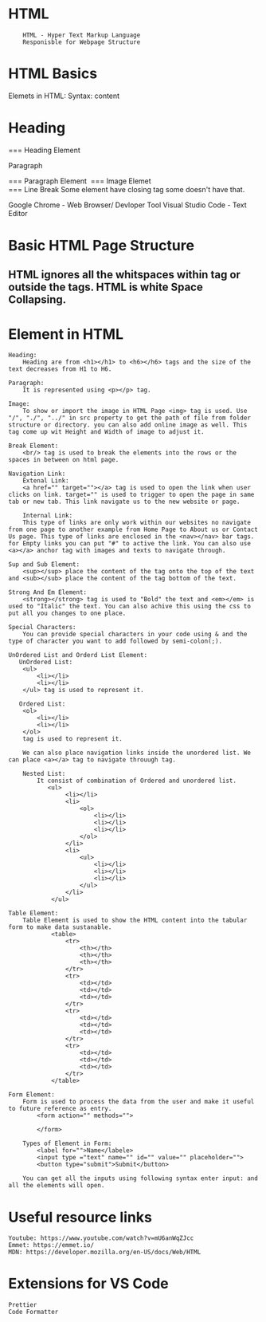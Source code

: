 # HTML
        HTML - Hyper Text Markup Language
        Responisble for Webpage Structure
# HTML Basics
Elemets in HTML:
    Syntax:
        <element>content</element>
        <h1>Heading</h1> === Heading Element
        <p>Paragraph</p> === Paragraph Element
        <img src = ""> === Image Elemet
        <br/> === Line Break
            Some element have closing tag some doesn't have that.

Google Chrome - Web Browser/ Devloper Tool
Visual Studio Code - Text Editor

# Basic HTML Page Structure

<!DOCTYPE html>            <!-- HTML Version -->
<html lang="en">            <!-- Root Element -->
<head>                      <!-- Inforamation about the page(Meta, Link, Title) -->
    <meta charset="UTF-8">
    <meta http-equiv="X-UA-Compatible" content="IE=edge">
    <meta name="viewport" content="width=device-width, initial-scale=1.0">
    <title>Document</title> <!-- Page Title -->
</head>
<body>                      <!-- What will be displayed on the page -->   
    <h2> HTML ignores all the whitspaces within tag or outside the tags. HTML is white Space Collapsing.</h2> 
</body>
</html>

# Element in HTML

    Heading:
        Heading are from <h1></h1> to <h6></h6> tags and the size of the text decreases from H1 to H6.
    
    Paragraph:
        It is represented using <p></p> tag.

    Image:
        To show or import the image in HTML Page <img> tag is used. Use "/", "./", "../" in src property to get the path of file from folder structure or directory. you can also add online image as well. This tag come up wit Height and Width of image to adjust it.

    Break Element:
        <br/> tag is used to break the elements into the rows or the spaces in between on html page.

    Navigation Link:
        Extenal Link:
        <a href="" target=""></a> tag is used to open the link when user clicks on link. target="" is used to trigger to open the page in same tab or new tab. This link navigate us to the new website or page. 
    
        Internal Link:
        This type of links are only work within our websites no navigate from one page to another example from Home Page to About us or Contact Us page. This type of links are enclosed in the <nav></nav> bar tags. for Empty links you can put "#" to active the link. You can also use <a></a> anchor tag with images and texts to navigate through.

    Sup and Sub Element:  
        <sup></sup> place the content of the tag onto the top of the text and <sub></sub> place the content of the tag bottom of the text. 

    Strong And Em Element:
        <strong></strong> tag is used to "Bold" the text and <em></em> is used to "Italic" the text. You can also achive this using the css to put all you changes to one place. 

    Special Characters:
        You can provide special characters in your code using & and the type of character you want to add followed by semi-colon(;).

    UnOrdered List and Orderd List Element:
       UnOrdered List: 
        <ul>
            <li></li>
            <li></li>
        </ul> tag is used to represent it. 

       Ordered List: 
        <ol>
            <li></li>
            <li></li>
        </ol>
        tag is used to represent it. 

        We can also place navigation links inside the unordered list. We can place <a></a> tag to navigate throuugh tag.

        Nested List:
            It consist of combination of Ordered and unordered list.
               <ul>
                    <li></li>
                    <li>
                        <ol>
                            <li></li>
                            <li></li>
                            <li></li>
                        </ol>
                    </li> 
                    <li>
                        <ul>
                            <li></li>
                            <li></li>
                            <li></li>
                        </ul>
                    </li>
                </ul>

    Table Element:
        Table Element is used to show the HTML content into the tabular form to make data sustanable.
                <table>
                    <tr>
                        <th></th> 
                        <th></th>
                        <th></th>
                    </tr>
                    <tr>            
                        <td></td>
                        <td></td>
                        <td></td>
                    </tr>
                    <tr>
                        <td></td>
                        <td></td>
                        <td></td>
                    </tr>
                    <tr>
                        <td></td>
                        <td></td>
                        <td></td>
                    </tr>
                </table>
    
    Form Element:
        Form is used to process the data from the user and make it useful to future reference as entry. 
            <form action="" methods="">

            </form>

        Types of Element in Form:
            <label for="">Name</labele>
            <input type ="text" name="" id="" value="" placeholder="">
            <button type="submit">Submit</button>

        You can get all the inputs using following syntax enter input: and all the elements will open.
# Useful resource links

    Youtube: https://www.youtube.com/watch?v=mU6anWqZJcc
    Emmet: https://emmet.io/
    MDN: https://developer.mozilla.org/en-US/docs/Web/HTML

# Extensions for VS Code

    Prettier
    Code Formatter
     